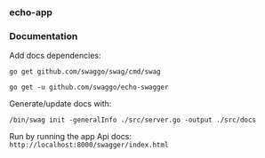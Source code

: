 ### echo-app

### Documentation

Add docs dependencies:

`go get github.com/swaggo/swag/cmd/swag`

`go get -u github.com/swaggo/echo-swagger`

Generate/update docs with:

`/bin/swag init -generalInfo ./src/server.go -output ./src/docs`

Run by running the app Api docs: `http://localhost:8000/swagger/index.html`
